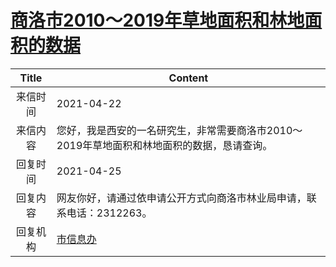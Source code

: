 # <a href="http://www.shangluo.gov.cn/zmhd/ldxxxx.jsp?urltype=leadermail.LeaderMailContentUrl&wbtreeid=1112&leadermailid=7178">商洛市2010～2019年草地面积和林地面积的数据</a>
|Title|Content|
|:---:|---|
|来信时间|2021-04-22|
|来信内容|您好，我是西安的一名研究生，非常需要商洛市2010～2019年草地面积和林地面积的数据，恳请查询。|
|回复时间|2021-04-25|
|回复内容|网友你好，请通过依申请公开方式向商洛市林业局申请，联系电话：2312263。|
|回复机构|<a href="../../categories/agencies/市信息办.md">市信息办</a>|
